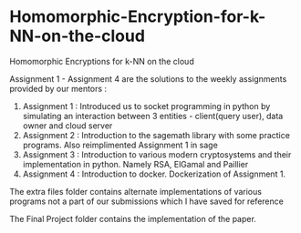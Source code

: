 # Homomorphic-Encryption-for-k-NN-on-the-cloud
Homomorphic Encryptions for k-NN on the cloud

Assignment 1 - Assignment 4 are the solutions to the weekly assignments provided by our mentors :
1. Assignment 1 : Introduced us to socket programming in python by simulating an interaction between 3 entities - client(query user), data owner and cloud server
2. Assignment 2 : Introduction to the sagemath library with some practice programs. Also reimplimented Assignment 1 in sage
3. Assignment 3 : Introduction to various modern cryptosystems and their implementation in python. Namely RSA, ElGamal and Paillier
4. Assignment 4 : Introduction to docker. Dockerization of Assignment 1.


The extra files folder contains alternate implementations of various programs not a part of our submissions which I have saved for reference

The Final Project folder contains the implementation of the paper.
